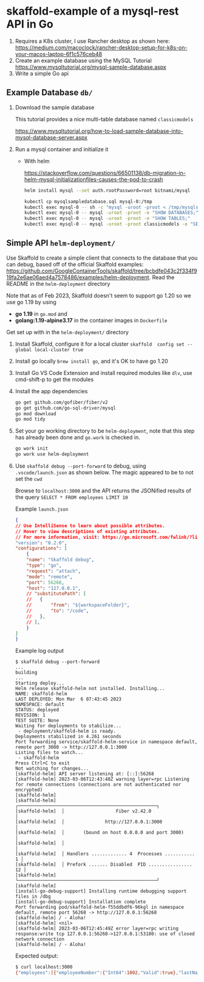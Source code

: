 # skaffold-example of a mysql-rest API in Go

1. Requires a K8s cluster, I use Rancher desktop as shown here: https://medium.com/macoclock/rancher-desktop-setup-for-k8s-on-your-macos-laptop-6f1c576ceb48
2. Create an example database using the MySQL Tutorial https://www.mysqltutorial.org/mysql-sample-database.aspx
3. Write a simple Go api

## Example Database `db/`
1. Download the sample database

    This tutorial provides a nice multi-table database named `classicmodels` 
    
    https://www.mysqltutorial.org/how-to-load-sample-database-into-mysql-database-server.aspx

2. Run a mysql container and initialize it

    * With helm 
        
        https://stackoverflow.com/questions/66501138/db-migration-in-helm-mysql-initializationfiles-causes-the-pod-to-crash
        
        ```bash
        helm install mysql --set auth.rootPassword=root bitnami/mysql

        kubectl cp mysqlsampledatabase.sql mysql-0:/tmp
        kubectl exec mysql-0 -- sh -c "mysql -uroot -proot < /tmp/mysqlsampledatabase.sql"
        kubectl exec mysql-0 -- mysql -uroot -proot -e "SHOW DATABASES;"
        kubectl exec mysql-0 -- mysql -uroot -proot -e "SHOW TABLES;"
        kubectl exec mysql-0 -- mysql -uroot -proot classicmodels -e "SELECT * FROM employees LIMIT 10;"
        ```

## Simple API `helm-deployment/`
Use Skaffold to create a simple client that connects to the database that you can debug, based off of the official Skaffold examples: https://github.com/GoogleContainerTools/skaffold/tree/bcbdfe043c2f334f919fa2e6ae06aed4a7578486/examples/helm-deployment. Read the README in the `helm-deployment` directory 

Note that as of Feb 2023, Skaffold doesn't seem to support go 1.20 so we use go 1.19 by using
* **go 1.19** in `go.mod` and 
* **golang:1.19-alpine3.17** in the container images in `Dockerfile` 

Get set up with in the `helm-deployment/` directory

1. Install Skaffold, configure it for a local cluster `skaffold  config set --global local-cluster true`
2. Install go locally `brew install go`, and it's OK to have go 1.20 
3. Install Go VS Code Extension and install required modules like `dlv`, use cmd-shift-p to get the modules
4. Install the app dependencies
    ```bash
    go get github.com/gofiber/fiber/v2
    go get github.com/go-sql-driver/mysql
    go mod download
    go mod tidy
    ```
5. Set your go working directory to be `helm-deployment`, note that this step has already been done and `go.work` is checked in.
    ```bash
    go work init
    go work use helm-deployment 
    ```
6. Use `skaffold debug --port-forward` to debug, using `.vscode/launch.json` as shown below. The magic appeared to be to not set the `cwd`

    Browse to `localhost:3000` and the API returns the JSONified results of the query `SELECT * FROM employees LIMIT 10`
    
    Example `launch.json`
    ```json
    {
    // Use IntelliSense to learn about possible attributes.
    // Hover to view descriptions of existing attributes.
    // For more information, visit: https://go.microsoft.com/fwlink/?linkid=830387
    "version": "0.2.0",
    "configurations": [
        {
        "name": "Skaffold debug",
        "type": "go",
        "request": "attach",
        "mode": "remote",
        "port": 56268,
        "host": "127.0.0.1",
        // "substitutePath": [
        //   {
        //       "from": "${workspaceFolder}",
        //       "to": "/code",
        //   },
        // ],
        }
    ]
    }
    ```
    Example log output
    ```
    $ skaffold debug --port-forward
    ...
    building
    ...
    Starting deploy...
    Helm release skaffold-helm not installed. Installing...
    NAME: skaffold-helm
    LAST DEPLOYED: Mon Mar  6 07:43:45 2023
    NAMESPACE: default
    STATUS: deployed
    REVISION: 1
    TEST SUITE: None
    Waiting for deployments to stabilize...
     - deployment/skaffold-helm is ready.
    Deployments stabilized in 4.261 seconds
    Port forwarding service/skaffold-helm-service in namespace default, remote port 3000 -> http://127.0.0.1:3000
    Listing files to watch...
     - skaffold-helm
    Press Ctrl+C to exit
    Not watching for changes...
    [skaffold-helm] API server listening at: [::]:56268
    [skaffold-helm] 2023-03-06T12:43:48Z warning layer=rpc Listening for remote connections (connections are not authenticated nor encrypted)
    [skaffold-helm]
    [skaffold-helm]  ┌───────────────────────────────────────────────────┐
    [skaffold-helm]  │                   Fiber v2.42.0                   │
    [skaffold-helm]  │               http://127.0.0.1:3000               │
    [skaffold-helm]  │       (bound on host 0.0.0.0 and port 3000)       │
    [skaffold-helm]  │                                                   │
    [skaffold-helm]  │ Handlers ............. 4  Processes ........... 1 │
    [skaffold-helm]  │ Prefork ....... Disabled  PID ................ 12 │
    [skaffold-helm]  └───────────────────────────────────────────────────┘
    [skaffold-helm]
    [install-go-debug-support] Installing runtime debugging support files in /dbg
    [install-go-debug-support] Installation complete
    Port forwarding pod/skaffold-helm-f55ddbdf6-96kgl in namespace default, remote port 56268 -> http://127.0.0.1:56268
    [skaffold-helm] / - Aloha!
    [skaffold-helm] <nil>
    [skaffold-helm] 2023-03-06T12:45:49Z error layer=rpc writing response:write tcp 127.0.0.1:56268->127.0.0.1:53180: use of closed network connection
    [skaffold-helm] / - Aloha!
    ```
    
    Expected output:
    ```bash
    $ curl localhost:3000
    {"employees":[{"employeeNumber":{"Int64":1002,"Valid":true},"lastName":{"String":"Murphy","Valid":true},"firstName":{"String":"Diane","Valid":true},"extension":{"String":"x5800","Valid":true},"email":{"String":"dmurphy@classicmodelcars.com","Valid":true},"officeCode":{"String":"1","Valid":true},"reportsTo":{"Int64":0,"Valid":false},"jobTitle":{"String":"President","Valid":true}},{"employeeNumber":{"Int64":1056,"Valid":true},"lastName":{"String":"Patterson","Valid":true},"firstName":{"String":"Mary","Valid":true},"extension":{"String":"x4611","Valid":true},"email":{"String":"mpatterso@classicmodelcars.com","Valid":true},"officeCode":{"String":"1","Valid":true},"reportsTo":{"Int64":1002,"Valid":true},"jobTitle":{"String":"VP Sales","Valid":true}},{"employeeNumber":{"Int64":1076,"Valid":true},"lastName":{"String":"Firrelli","Valid":true},"firstName":{"String":"Jeff","Valid":true},"extension":{"String":"x9273","Valid":true},"email":{"String":"jfirrelli@classicmodelcars.com","Valid":true},"officeCode":{"String":"1","Valid":true},"reportsTo":{"Int64":1002,"Valid":true},"jobTitle":{"String":"VP Marketing","Valid":true}},{"employeeNumber":{"Int64":1088,"Valid":true},"lastName":{"String":"Patterson","Valid":true},"firstName":{"String":"William","Valid":true},"extension":{"String":"x4871","Valid":true},"email":{"String":"wpatterson@classicmodelcars.com","Valid":true},"officeCode":{"String":"6","Valid":true},"reportsTo":{"Int64":1056,"Valid":true},"jobTitle":{"String":"Sales Manager (APAC)","Valid":true}},{"employeeNumber":{"Int64":1102,"Valid":true},"lastName":{"String":"Bondur","Valid":true},"firstName":{"String":"Gerard","Valid":true},"extension":{"String":"x5408","Valid":true},"email":{"String":"gbondur@classicmodelcars.com","Valid":true},"officeCode":{"String":"4","Valid":true},"reportsTo":{"Int64":1056,"Valid":true},"jobTitle":{"String":"Sale Manager (EMEA)","Valid":true}},{"employeeNumber":{"Int64":1143,"Valid":true},"lastName":{"String":"Bow","Valid":true},"firstName":{"String":"Anthony","Valid":true},"extension":{"String":"x5428","Valid":true},"email":{"String":"abow@classicmodelcars.com","Valid":true},"officeCode":{"String":"1","Valid":true},"reportsTo":{"Int64":1056,"Valid":true},"jobTitle":{"String":"Sales Manager (NA)","Valid":true}},{"employeeNumber":{"Int64":1165,"Valid":true},"lastName":{"String":"Jennings","Valid":true},"firstName":{"String":"Leslie","Valid":true},"extension":{"String":"x3291","Valid":true},"email":{"String":"ljennings@classicmodelcars.com","Valid":true},"officeCode":{"String":"1","Valid":true},"reportsTo":{"Int64":1143,"Valid":true},"jobTitle":{"String":"Sales Rep","Valid":true}},{"employeeNumber":{"Int64":1166,"Valid":true},"lastName":{"String":"Thompson","Valid":true},"firstName":{"String":"Leslie","Valid":true},"extension":{"String":"x4065","Valid":true},"email":{"String":"lthompson@classicmodelcars.com","Valid":true},"officeCode":{"String":"1","Valid":true},"reportsTo":{"Int64":1143,"Valid":true},"jobTitle":{"String":"Sales Rep","Valid":true}},{"employeeNumber":{"Int64":1188,"Valid":true},"lastName":{"String":"Firrelli","Valid":true},"firstName":{"String":"Julie","Valid":true},"extension":{"String":"x2173","Valid":true},"email":{"String":"jfirrelli@classicmodelcars.com","Valid":true},"officeCode":{"String":"2","Valid":true},"reportsTo":{"Int64":1143,"Valid":true},"jobTitle":{"String":"Sales Rep","Valid":true}},{"employeeNumber":{"Int64":1216,"Valid":true},"lastName":{"String":"Patterson","Valid":true},"firstName":{"String":"Steve","Valid":true},"extension":{"String":"x4334","Valid":true},"email":{"String":"spatterson@classicmodelcars.com","Valid":true},"officeCode":{"String":"2","Valid":true},"reportsTo":{"Int64":1143,"Valid":true},"jobTitle":{"String":"Sales Rep","Valid":true}}]}%
    ```
